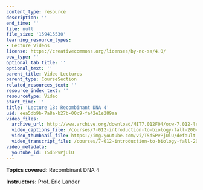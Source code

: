 ```yaml
---
content_type: resource
description: ''
end_time: ''
file: null
file_size: '159415530'
learning_resource_types:
- Lecture Videos
license: https://creativecommons.org/licenses/by-nc-sa/4.0/
ocw_type: ''
optional_tab_title: ''
optional_text: ''
parent_title: Video Lectures
parent_type: CourseSection
related_resources_text: ''
resource_index_text: ''
resourcetype: Video
start_time: ''
title: 'Lecture 18: Recombinant DNA 4'
uid: eea5db9b-7a8a-b27b-00c9-fa42e1e289aa
video_files:
  archive_url: http://www.archive.org/download/MIT7.012F04/ocw-7.012-lec18-22oct2004-220k.mp4
  video_captions_file: /courses/7-012-introduction-to-biology-fall-2004/f2bc92cd9b1652bfa33cc38a0d837f9b_T5d5PvPjUlU.vtt
  video_thumbnail_file: https://img.youtube.com/vi/T5d5PvPjUlU/default.jpg
  video_transcript_file: /courses/7-012-introduction-to-biology-fall-2004/8da39419e76d9a2365e4eecfbf4fa4ab_T5d5PvPjUlU.pdf
video_metadata:
  youtube_id: T5d5PvPjUlU
---
```


**Topics covered:** Recombinant DNA 4

**Instructors:** Prof. Eric Lander

